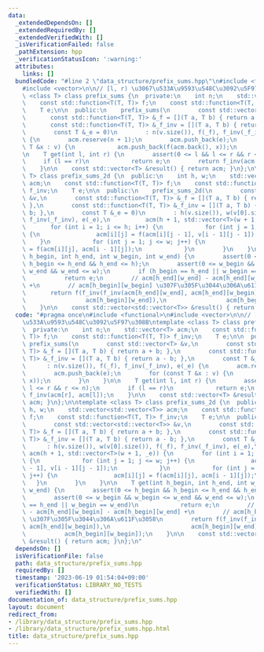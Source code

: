 ```yaml
---
data:
  _extendedDependsOn: []
  _extendedRequiredBy: []
  _extendedVerifiedWith: []
  _isVerificationFailed: false
  _pathExtension: hpp
  _verificationStatusIcon: ':warning:'
  attributes:
    links: []
  bundledCode: "#line 2 \"data_structure/prefix_sums.hpp\"\n#include <functional>\n\
    #include <vector>\n\n// [l, r) \u3067\u533A\u9593\u548C\u3092\u5F97\u308B\ntemplate\
    \ <class T> class prefix_sums {\n  private:\n    int n;\n    std::vector<T> acm;\n\
    \    const std::function<T(T, T)> f;\n    const std::function<T(T, T)> f_inv;\n\
    \    T e;\n\n  public:\n    prefix_sums(\n        const std::vector<T> &v,\n \
    \       const std::function<T(T, T)> &_f = [](T a, T b) { return a + b; },\n \
    \       const std::function<T(T, T)> &_f_inv = [](T a, T b) { return a - b; },\n\
    \        const T &_e = 0)\n        : n(v.size()), f(_f), f_inv(_f_inv), e(_e)\
    \ {\n        acm.reserve(n + 1);\n        acm.push_back(e);\n        for (const\
    \ T &x : v) {\n            acm.push_back(f(acm.back(), x));\n        }\n    }\n\
    \n    T get(int l, int r) {\n        assert(0 <= l && l <= r && r <= n);\n   \
    \     if (l == r)\n            return e;\n        return f_inv(acm[r], acm[l]);\n\
    \    }\n\n    const std::vector<T> &result() { return acm; }\n};\n\ntemplate <class\
    \ T> class prefix_sums_2d {\n  public:\n    int h, w;\n    std::vector<std::vector<T>>\
    \ acm;\n    const std::function<T(T, T)> f;\n    const std::function<T(T, T)>\
    \ f_inv;\n    T e;\n\n  public:\n    prefix_sums_2d(\n        const std::vector<std::vector<T>>\
    \ &v,\n        const std::function<T(T, T)> &_f = [](T a, T b) { return a + b;\
    \ },\n        const std::function<T(T, T)> &_f_inv = [](T a, T b) { return a -\
    \ b; },\n        const T &_e = 0)\n        : h(v.size()), w(v[0].size()), f(_f),\
    \ f_inv(_f_inv), e(_e),\n          acm(h + 1, std::vector<T>(w + 1, _e)) {\n \
    \       for (int i = 1; i <= h; i++) {\n            for (int j = 1; j <= w; j++)\
    \ {\n                acm[i][j] = f(acm[i][j - 1], v[i - 1][j - 1]);\n        \
    \    }\n            for (int j = 1; j <= w; j++) {\n                acm[i][j]\
    \ = f(acm[i][j], acm[i - 1][j]);\n            }\n        }\n    }\n\n    T get(int\
    \ h_begin, int h_end, int w_begin, int w_end) {\n        assert(0 <= h_begin &&\
    \ h_begin <= h_end && h_end <= h);\n        assert(0 <= w_begin && w_begin <=\
    \ w_end && w_end <= w);\n        if (h_begin == h_end || w_begin == w_end)\n \
    \           return e;\n        // acm[h_end][w_end] - acm[h_end][w_begin] - acm[h_begin][w_end]\
    \ +\n        // acm[h_begin][w_begin] \u307F\u305F\u3044\u306A\u611F\u3058\n \
    \       return f(f_inv(f_inv(acm[h_end][w_end], acm[h_end][w_begin]),\n      \
    \                 acm[h_begin][w_end]),\n                 acm[h_begin][w_begin]);\n\
    \    }\n\n    const std::vector<std::vector<T>> &result() { return acm; }\n};\n"
  code: "#pragma once\n#include <functional>\n#include <vector>\n\n// [l, r) \u3067\
    \u533A\u9593\u548C\u3092\u5F97\u308B\ntemplate <class T> class prefix_sums {\n\
    \  private:\n    int n;\n    std::vector<T> acm;\n    const std::function<T(T,\
    \ T)> f;\n    const std::function<T(T, T)> f_inv;\n    T e;\n\n  public:\n   \
    \ prefix_sums(\n        const std::vector<T> &v,\n        const std::function<T(T,\
    \ T)> &_f = [](T a, T b) { return a + b; },\n        const std::function<T(T,\
    \ T)> &_f_inv = [](T a, T b) { return a - b; },\n        const T &_e = 0)\n  \
    \      : n(v.size()), f(_f), f_inv(_f_inv), e(_e) {\n        acm.reserve(n + 1);\n\
    \        acm.push_back(e);\n        for (const T &x : v) {\n            acm.push_back(f(acm.back(),\
    \ x));\n        }\n    }\n\n    T get(int l, int r) {\n        assert(0 <= l &&\
    \ l <= r && r <= n);\n        if (l == r)\n            return e;\n        return\
    \ f_inv(acm[r], acm[l]);\n    }\n\n    const std::vector<T> &result() { return\
    \ acm; }\n};\n\ntemplate <class T> class prefix_sums_2d {\n  public:\n    int\
    \ h, w;\n    std::vector<std::vector<T>> acm;\n    const std::function<T(T, T)>\
    \ f;\n    const std::function<T(T, T)> f_inv;\n    T e;\n\n  public:\n    prefix_sums_2d(\n\
    \        const std::vector<std::vector<T>> &v,\n        const std::function<T(T,\
    \ T)> &_f = [](T a, T b) { return a + b; },\n        const std::function<T(T,\
    \ T)> &_f_inv = [](T a, T b) { return a - b; },\n        const T &_e = 0)\n  \
    \      : h(v.size()), w(v[0].size()), f(_f), f_inv(_f_inv), e(_e),\n         \
    \ acm(h + 1, std::vector<T>(w + 1, _e)) {\n        for (int i = 1; i <= h; i++)\
    \ {\n            for (int j = 1; j <= w; j++) {\n                acm[i][j] = f(acm[i][j\
    \ - 1], v[i - 1][j - 1]);\n            }\n            for (int j = 1; j <= w;\
    \ j++) {\n                acm[i][j] = f(acm[i][j], acm[i - 1][j]);\n         \
    \   }\n        }\n    }\n\n    T get(int h_begin, int h_end, int w_begin, int\
    \ w_end) {\n        assert(0 <= h_begin && h_begin <= h_end && h_end <= h);\n\
    \        assert(0 <= w_begin && w_begin <= w_end && w_end <= w);\n        if (h_begin\
    \ == h_end || w_begin == w_end)\n            return e;\n        // acm[h_end][w_end]\
    \ - acm[h_end][w_begin] - acm[h_begin][w_end] +\n        // acm[h_begin][w_begin]\
    \ \u307F\u305F\u3044\u306A\u611F\u3058\n        return f(f_inv(f_inv(acm[h_end][w_end],\
    \ acm[h_end][w_begin]),\n                       acm[h_begin][w_end]),\n      \
    \           acm[h_begin][w_begin]);\n    }\n\n    const std::vector<std::vector<T>>\
    \ &result() { return acm; }\n};\n"
  dependsOn: []
  isVerificationFile: false
  path: data_structure/prefix_sums.hpp
  requiredBy: []
  timestamp: '2023-06-19 01:54:04+09:00'
  verificationStatus: LIBRARY_NO_TESTS
  verifiedWith: []
documentation_of: data_structure/prefix_sums.hpp
layout: document
redirect_from:
- /library/data_structure/prefix_sums.hpp
- /library/data_structure/prefix_sums.hpp.html
title: data_structure/prefix_sums.hpp
---
```

